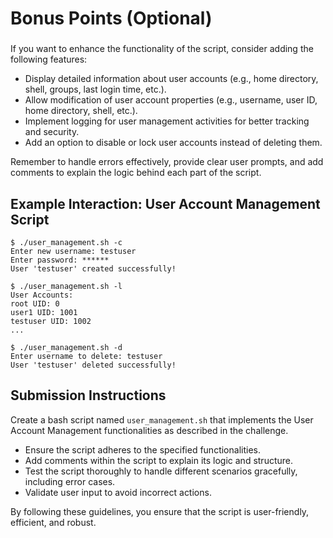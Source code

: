 # Bonus Points (Optional)

###

If you want to enhance the functionality of the script, consider adding the following features:

- Display detailed information about user accounts (e.g., home directory, shell, groups, last login time, etc.).
- Allow modification of user account properties (e.g., username, user ID, home directory, shell, etc.).
- Implement logging for user management activities for better tracking and security.
- Add an option to disable or lock user accounts instead of deleting them.

Remember to handle errors effectively, provide clear user prompts, and add comments to explain the logic behind each part of the script.

## Example Interaction: User Account Management Script

```
$ ./user_management.sh -c
Enter new username: testuser
Enter password: ******
User 'testuser' created successfully!

$ ./user_management.sh -l
User Accounts:
root UID: 0
user1 UID: 1001
testuser UID: 1002
...

$ ./user_management.sh -d
Enter username to delete: testuser
User 'testuser' deleted successfully!
```

## Submission Instructions

Create a bash script named `user_management.sh` that implements the User Account Management functionalities as described in the challenge.

- Ensure the script adheres to the specified functionalities.
- Add comments within the script to explain its logic and structure.
- Test the script thoroughly to handle different scenarios gracefully, including error cases.
- Validate user input to avoid incorrect actions.

By following these guidelines, you ensure that the script is user-friendly, efficient, and robust.
